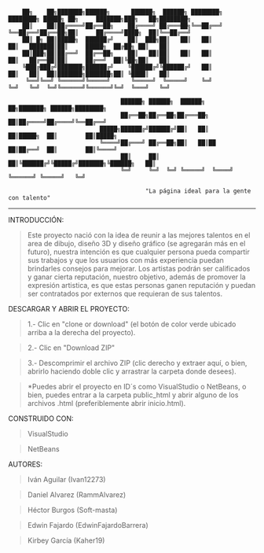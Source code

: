         ██╗    ██╗███████╗██████╗      ██████╗  ██████╗ ████████╗    ████████╗ █████╗ ██╗     ███████╗███╗   ██╗████████╗        
        ██║    ██║██╔════╝██╔══██╗    ██╔════╝ ██╔═══██╗╚══██╔══╝    ╚══██╔══╝██╔══██╗██║     ██╔════╝████╗  ██║╚══██╔══╝        
        ██║ █╗ ██║█████╗  ██████╔╝    ██║  ███╗██║   ██║   ██║          ██║   ███████║██║     █████╗  ██╔██╗ ██║   ██║           
        ██║███╗██║██╔══╝  ██╔══██╗    ██║   ██║██║   ██║   ██║          ██║   ██╔══██║██║     ██╔══╝  ██║╚██╗██║   ██║           
        ╚███╔███╔╝███████╗██████╔╝    ╚██████╔╝╚██████╔╝   ██║          ██║   ██║  ██║███████╗███████╗██║ ╚████║   ██║           
         ╚══╝╚══╝ ╚══════╝╚═════╝      ╚═════╝  ╚═════╝    ╚═╝          ╚═╝   ╚═╝  ╚═╝╚══════╝╚══════╝╚═╝  ╚═══╝   ╚═╝          

                                    ██████╗ ██████╗  ██████╗      ██╗███████╗ ██████╗████████╗                                 
                                    ██╔══██╗██╔══██╗██╔═══██╗     ██║██╔════╝██╔════╝╚══██╔══╝                                 
                              █████╗██████╔╝██████╔╝██║   ██║     ██║█████╗  ██║        ██║█████╗                              
                              ╚════╝██╔═══╝ ██╔══██╗██║   ██║██   ██║██╔══╝  ██║        ██║╚════╝                              
                                    ██║     ██║  ██║╚██████╔╝╚█████╔╝███████╗╚██████╗   ██║                                    
                                    ╚═╝     ╚═╝  ╚═╝ ╚═════╝  ╚════╝ ╚══════╝ ╚═════╝   ╚═╝     
                                      
                                           "La página ideal para la gente con talento"

----------------------------------------------------------------------------------------------------------------------------------------


INTRODUCCIÓN:
>Este proyecto nació con la idea de reunir a las mejores talentos en el area de dibujo, diseño 3D y diseño gráfico (se agregarán más en el futuro), nuestra intención es que cualquier persona pueda compartir sus trabajos y que los usuarios con más experiencia puedan brindarles consejos para mejorar. Los artistas podrán ser calificados y ganar cierta reputación, nuestro objetivo, además de promover la expresión artistica, es que estas personas ganen reputación y puedan ser contratados por externos que requieran de sus talentos.


DESCARGAR Y ABRIR EL PROYECTO:
>1.- Clic en "clone or download" (el botón de color verde ubicado arriba a la derecha del proyecto).

>2.- Clic en "Download ZIP"

>3.- Descomprimir el archivo ZIP (clic derecho y extraer aquí, o bien, abrirlo haciendo doble clic y arrastrar la carpeta donde desees).

>*Puedes abrir el proyecto en ID´s como VisualStudio o NetBeans, o bien, puedes entrar a la carpeta public_html y abrir alguno de los archivos .html (preferiblemente abrir inicio.html).


CONSTRUIDO CON:
>VisualStudio

>NetBeans


AUTORES:
>Iván Aguilar (Ivan12273)

>Daniel Alvarez (RammAlvarez)

>Héctor Burgos (Soft-masta)

>Edwin Fajardo (EdwinFajardoBarrera)

>Kirbey García (Kaher19)






